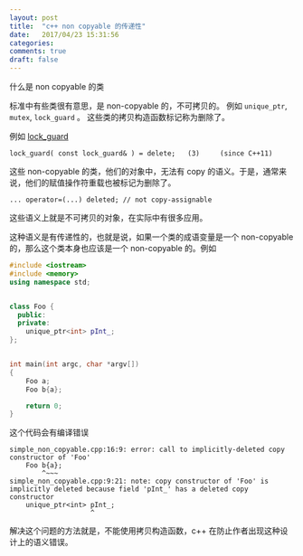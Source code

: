 ```yaml
---
layout: post
title:  "c++ non copyable 的传递性"
date:   2017/04/23 15:31:56
categories:
comments: true
draft: false
---
```



什么是 non copyable 的类

标准中有些类很有意思，是 non-copyable 的，不可拷贝的。 例如 `unique_ptr`, `mutex`, `lock_guard` 。
这些类的拷贝构造函数标记称为删除了。


例如 [lock_guard](http://en.cppreference.com/w/cpp/thread/lock_guard/lock_guard)

```
lock_guard( const lock_guard& ) = delete;	(3) 	(since C++11)
```

这些 non-copyable 的类，他们的对象中，无法有 copy 的语义。于是，通常来说，他们的赋值操作符重载也被标记为删除了。

```
... operator=(...) deleted; // not copy-assignable

```


这些语义上就是不可拷贝的对象，在实际中有很多应用。


这种语义是有传递性的，也就是说，如果一个类的成语变量是一个 non-copyable 的，那么这个类本身也应该是一个 non-copyable 的。例如

```cpp
#include <iostream>
#include <memory>
using namespace std;


class Foo {
  public:
  private:
    unique_ptr<int> pInt_;
};


int main(int argc, char *argv[])
{
    Foo a;
    Foo b{a};

    return 0;
}
```

这个代码会有编译错误

```
simple_non_copyable.cpp:16:9: error: call to implicitly-deleted copy constructor of 'Foo'
    Foo b{a};
        ^~~~
simple_non_copyable.cpp:9:21: note: copy constructor of 'Foo' is implicitly deleted because field 'pInt_' has a deleted copy constructor
    unique_ptr<int> pInt_;
                    ^
```

解决这个问题的方法就是，不能使用拷贝构造函数，c++ 在防止作者出现这种设计上的语义错误。
